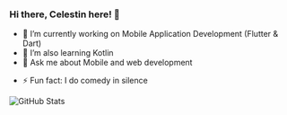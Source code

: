 ### Hi there, Celestin here! 👋

<!--
**niyoceles/niyoceles** is a ✨ _special_ ✨ repository because its `README.md` (this file) appears on your GitHub profile.
-->

- 🔭 I’m currently working on Mobile Application Development (Flutter & Dart)
- 🌱 I’m also learning Kotlin
- 💬 Ask me about Mobile and web development
<!-- - 📫 How to reach me: Check out on [my Portifolio](https://niyonsaba.com/) -->
- ⚡ Fun fact: I do comedy in silence

![GitHub Stats](https://github-readme-stats.vercel.app/api?username=niyoceles&theme=radical)
